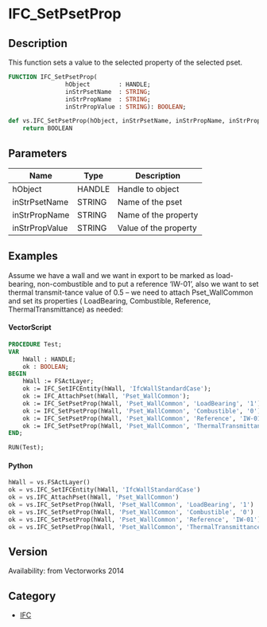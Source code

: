 # IFC_SetPsetProp

## Description
This function sets a value to the selected property of the selected pset.

```pascal
FUNCTION IFC_SetPsetProp(
				hObject        : HANDLE;
				inStrPsetName  : STRING;
				inStrPropName  : STRING;
				inStrPropValue : STRING): BOOLEAN;
```

```python
def vs.IFC_SetPsetProp(hObject, inStrPsetName, inStrPropName, inStrPropValue):
    return BOOLEAN
```

## Parameters
|Name|Type|Description|
|---|---|---|
|hObject|HANDLE|Handle to object|
|inStrPsetName|STRING|Name of the pset|
|inStrPropName|STRING|Name of the property|
|inStrPropValue|STRING|Value of the property|

## Examples
Assume we have a wall and we want in export to be marked as load-bearing, non-combustible and to put a reference ‘IW-01’, also we want to set thermal transmit-tance value of 0.5 – we need to attach Pset_WallCommon and set its properties ( LoadBearing, Combustible, Reference, ThermalTransmittance) as needed:
#### VectorScript ####
```pascal
PROCEDURE Test;
VAR
	hWall : HANDLE;
	ok : BOOLEAN;
BEGIN
	hWall := FSActLayer;
	ok := IFC_SetIFCEntity(hWall, 'IfcWallStandardCase');
	ok := IFC_AttachPset(hWall, 'Pset_WallCommon');
	ok := IFC_SetPsetProp(hWall, 'Pset_WallCommon', 'LoadBearing', '1');
	ok := IFC_SetPsetProp(hWall, 'Pset_WallCommon', 'Combustible', '0');
	ok := IFC_SetPsetProp(hWall, 'Pset_WallCommon', 'Reference', 'IW-01');
	ok := IFC_SetPsetProp(hWall, 'Pset_WallCommon', 'ThermalTransmittance', '0.5');
END;

RUN(Test);
```
#### Python ####
```python
hWall = vs.FSActLayer()
ok = vs.IFC_SetIFCEntity(hWall, 'IfcWallStandardCase')
ok = vs.IFC_AttachPset(hWall, 'Pset_WallCommon')
ok = vs.IFC_SetPsetProp(hWall, 'Pset_WallCommon', 'LoadBearing', '1')
ok = vs.IFC_SetPsetProp(hWall, 'Pset_WallCommon', 'Combustible', '0')
ok = vs.IFC_SetPsetProp(hWall, 'Pset_WallCommon', 'Reference', 'IW-01')
ok = vs.IFC_SetPsetProp(hWall, 'Pset_WallCommon', 'ThermalTransmittance', '0.5')
```

## Version
Availability: from Vectorworks 2014

## Category
* [IFC](../Categories/IFC.md)
